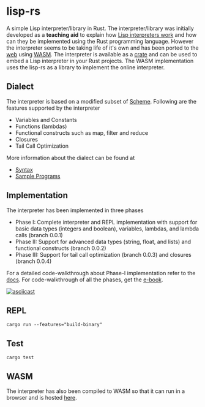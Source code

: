 # lisp-rs

A simple Lisp interpreter/library in Rust. The interpreter/library was initially developed as a **teaching aid** to explain how [Lisp interpreters work](https://www.amazon.com/Lisp-Interpreter-Rust-Vishal-Patil/dp/B0BFX1S2P7/ref=tmm_pap_swatch_0?_encoding=UTF8&qid=&sr=) and how can they be implemented using the Rust programming language. However the interpreter seems to be taking life of it's own and has been ported to the [web](https://vishpat.github.io/lisp-rs-wasm) using [WASM](https://webassembly.org). The interpreter is available as a [crate](https://crates.io/crates/lisp-rs) and can be used to embed a Lisp interpreter in your Rust projects. The WASM implementation uses the lisp-rs as a library to implement the online interpreter.

## Dialect
The interpreter is based on a modified subset of [Scheme](https://en.wikipedia.org/wiki/Scheme_(programming_language)). Following are the features supported by the interpreter

- Variables and Constants
- Functions (lambdas)
- Functional constructs such as map, filter and reduce
- Closures
- Tail Call Optimization

More information about the dialect can be found at

- [Syntax](https://github.com/vishpat/lisp-rs/wiki/Lisp-Syntax)
- [Sample Programs](https://github.com/vishpat/lisp-rs/wiki/Sample-programs)

## Implementation

The interpreter has been implemented in three phases

- Phase I: Complete interpreter and REPL implementation with support for basic data types (integers and boolean), variables, lambdas, and lambda calls (branch 0.0.1)
- Phase II: Support for advanced data types (string, float, and lists) and functional constructs (branch 0.0.2)
- Phase III: Support for tail call optimization (branch 0.0.3) and closures (branch 0.0.4)


For a detailed code-walkthrough about Phase-I implementation refer to the [docs](https://vishpat.github.io/lisp-rs). For code-walkthrough of all the phases, get the [e-book](https://www.amazon.com/dp/B0B1Z48DMT/ref=cm_sw_r_apan_QD16PC5E2EZWMKB1EZMK).

[![asciicast](https://asciinema.org/a/VVQQfGpp15a4BaoNgnEKIqqrr.svg)](https://asciinema.org/a/VVQQfGpp15a4BaoNgnEKIqqrr)

## REPL
```
cargo run --features="build-binary"
```

## Test
```
cargo test
```

## WASM

The interpreter has also been compiled to WASM so that it can run in a browser and is hosted [here](https://vishpat.github.io/lisp-rs-wasm).
